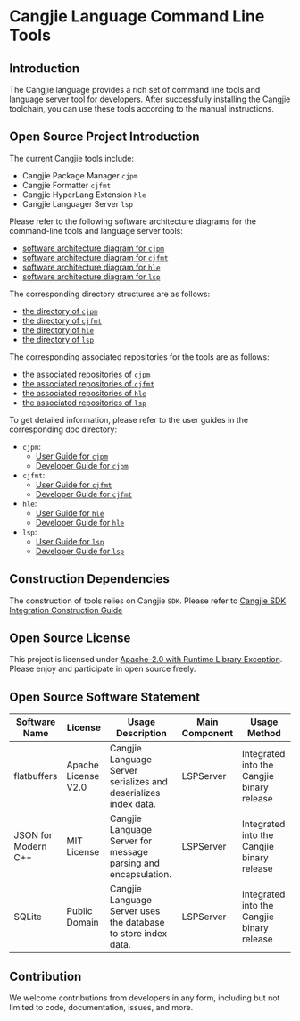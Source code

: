 # Cangjie Language Command Line Tools

## Introduction

The Cangjie language provides a rich set of command line tools and language server tool for developers. After successfully installing the Cangjie toolchain, you can use these tools according to the manual instructions.

## Open Source Project Introduction

The current Cangjie tools include:

- Cangjie Package Manager `cjpm`
- Cangjie Formatter `cjfmt`
- Cangjie HyperLang Extension `hle`
- Cangjie Languager Server `lsp`

Please refer to the following software architecture diagrams for the command-line tools and language server tools:

- [software architecture diagram for `cjpm`](./cjpm/doc/developer_guide.md#开源项目介绍)
- [software architecture diagram for `cjfmt`](./cjfmt/doc/developer_guide.md#开源项目介绍)
- [software architecture diagram for `hle`](./hyperlangExtension/doc/developer_guide.md#开源项目介绍)
- [software architecture diagram for `lsp`](./cangjie-language-server/doc/developer_guide.md#开源项目介绍)

The corresponding directory structures are as follows:

- [the directory of `cjpm`](./cjpm/doc/developer_guide.md#目录)
- [the directory of `cjfmt`](./cjfmt/doc/developer_guide.md#目录)
- [the directory of `hle`](./hyperlangExtension/doc/developer_guide.md#目录)
- [the directory of `lsp`](./cangjie-language-server/doc/developer_guide.md#目录)

The corresponding associated repositories for the tools are as follows:

- [the associated repositories of `cjpm`](./cjpm/doc/developer_guide.md#相关仓)
- [the associated repositories of `cjfmt`](./cjfmt/doc/developer_guide.md#相关仓)
- [the associated repositories of `hle`](./hyperlangExtension/doc/developer_guide.md#相关仓)
- [the associated repositories of `lsp`](./cangjie-language-server/doc/developer_guide.md#相关仓)

To get detailed information, please refer to the user guides in the corresponding doc directory:

- `cjpm`:
    - [User Guide for `cjpm`](./cjpm/doc/user_guide.md)
    - [Developer Guide for `cjpm`](./cjpm/doc/developer_guide.md)
- `cjfmt`:
    - [User Guide for `cjfmt`](./cjfmt/doc/user_guide.md)
    - [Developer Guide for `cjfmt`](./cjfmt/doc/developer_guide.md)
- `hle`:
    - [User Guide for `hle`](./hyperlangExtension/doc/user_guide.md)
    - [Developer Guide for `hle`](./hyperlangExtension/doc/developer_guide.md)
- `lsp`:
    - [User Guide for `lsp`](./cangjie-language-server/doc/user_guide.md)
    - [Developer Guide for `lsp`](./cangjie-language-server/doc/developer_guide.md)

## Construction Dependencies

The construction of tools relies on Cangjie `SDK`. Please refer to [Cangjie SDK Integration Construction Guide](https://gitcode.com/Cangjie/cangjie_build/blob/dev/README.md)

## Open Source License

This project is licensed under [Apache-2.0 with Runtime Library Exception](./LICENSE). Please enjoy and participate in open source freely.

## Open Source Software Statement

| Software Name        | License             | Usage Description                                               | Main Component | Usage Method                               |
|----------------------|---------------------|-----------------------------------------------------------------|----------------|--------------------------------------------|
| flatbuffers          | Apache License V2.0 | Cangjie Language Server serializes and deserializes index data. | LSPServer      | Integrated into the Cangjie binary release |
| JSON  for Modern C++ | MIT License         | Cangjie Language Server for message parsing and encapsulation.  | LSPServer      | Integrated into the Cangjie binary release |
| SQLite               | Public Domain       | Cangjie Language Server uses the database to store index data.  | LSPServer      | Integrated into the Cangjie binary release |

## Contribution

We welcome contributions from developers in any form, including but not limited to code, documentation, issues, and more.